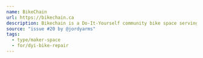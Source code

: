 ```yaml
---
name: BikeChain
url: https://bikechain.ca
description: Bikechain is a Do-It-Yourself community bike space serving downtown Toronto. They operate a Monday to Friday, pay-what-you-can repair centre where experienced mechanics teach you to repair your bike on the spot, no experience required! You can visit them for affordable bike repairs, free bike rentals for students, workshops and events, group rides, and more.
source: "issue #20 by @jordyarms"
tags:
  - type/maker-space
  - for/dyi-bike-repair
---
```

